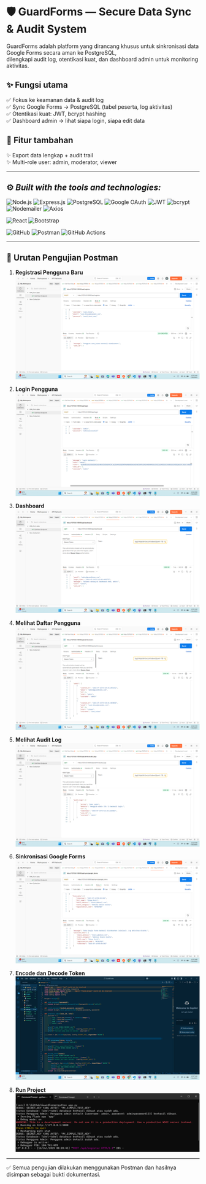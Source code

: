 # 🛡 **GuardForms — Secure Data Sync & Audit System**

GuardForms adalah platform yang dirancang khusus untuk sinkronisasi data Google Forms secara aman ke PostgreSQL,  
dilengkapi audit log, otentikasi kuat, dan dashboard admin untuk monitoring aktivitas.

## ✨ Fungsi utama
✅ Fokus ke keamanan data & audit log  
✅ Sync Google Forms → PostgreSQL (tabel peserta, log aktivitas)  
✅ Otentikasi kuat: JWT, bcrypt hashing  
✅ Dashboard admin → lihat siapa login, siapa edit data  

## 🔧 Fitur tambahan
✨ Export data lengkap + audit trail  
✨ Multi-role user: admin, moderator, viewer  


---

## ⚙️ *Built with the tools and technologies:*

![Node.js](https://img.shields.io/badge/Node.js-339933?logo=node.js&logoColor=white)
![Express.js](https://img.shields.io/badge/Express.js-000000?logo=express&logoColor=white)
![PostgreSQL](https://img.shields.io/badge/PostgreSQL-336791?logo=postgresql&logoColor=white)
![Google OAuth](https://img.shields.io/badge/Google%20OAuth-4285F4?logo=google&logoColor=white)
![JWT](https://img.shields.io/badge/JWT-000000?logo=json-web-tokens&logoColor=white)
![bcrypt](https://img.shields.io/badge/bcrypt-FFCA28?logo=javascript&logoColor=black)
![Nodemailer](https://img.shields.io/badge/Nodemailer-ffcc00?logo=mail.ru&logoColor=white)
![Axios](https://img.shields.io/badge/Axios-5A29E4?logo=axios&logoColor=white)

![React](https://img.shields.io/badge/React-61DAFB?logo=react&logoColor=white)
![Bootstrap](https://img.shields.io/badge/Bootstrap-563D7C?logo=bootstrap&logoColor=white)

![GitHub](https://img.shields.io/badge/GitHub-181717?logo=github&logoColor=white)
![Postman](https://img.shields.io/badge/Postman-FF6C37?logo=postman&logoColor=white)
![GitHub Actions](https://img.shields.io/badge/GitHub%20Actions-2088FF?logo=github-actions&logoColor=white)



---

## 📸 Urutan Pengujian Postman

1. **Registrasi Pengguna Baru**
   ![Registrasi Pengguna Baru](images/Registrasi%20Pengguna%20Baru.png)

2. **Login Pengguna**
   ![Login Pengguna](images/Login%20Pengguna.png)

3. **Dashboard**
   ![Dashboard](images/Dashboard.png)

4. **Melihat Daftar Pengguna**
   ![Melihat Daftar Pengguna](images/Melihat%20Daftar%20Pengguna.png)

5. **Melihat Audit Log**
   ![Melihat Audit Log](images/Melihat%20Audit%20Log.png)

6. **Sinkronisasi Google Forms**
   ![Sinkronisasi Google Forms](images/Sinkronisasi%20Google%20Forms.png)

7. **Encode dan Decode Token**
   ![Encode dan Decode Token](images/encode%20dan%20decode%20token.png)

8. **Run Project**
   ![Run](images/run.png)

---

✅ Semua pengujian dilakukan menggunakan Postman dan hasilnya disimpan sebagai bukti dokumentasi.

